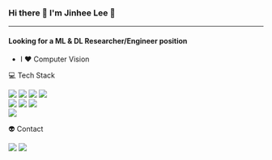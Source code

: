 ### Hi there 👋  I'm Jinhee Lee 🐹

---
#### Looking for a ML & DL Researcher/Engineer position
- I ♥️ Computer Vision

💻 Tech Stack

<div>     
  <img src="https://img.shields.io/badge/python-3776AB?style=plastic&logo=python&logoColor=white"> 
  <img src="https://img.shields.io/badge/java-007396?style=plastic&logo=java&logoColor=white"> 
  <img src="https://img.shields.io/badge/C++-00599C?style=plastic&logo=c++%2B%2B&logoColor=white"> 
  <img src="https://img.shields.io/badge/Matlab-F26822?style=plastic&logo=matlab%2B%2B&logoColor=white"> 
<div>

<div>
  <img src="https://img.shields.io/badge/PyTorch-EE4C2C?style=plastic&logo=PyTorch&logoColor=white"> 
  <img src="https://img.shields.io/badge/TensorFlow-FF6F00?style=plastic&logo=Tensorflow&logoColor=white"> 
  <img src="https://img.shields.io/badge/sklearn-F7931E?style=plastic&logo=scikit-learn%2B%2B&logoColor=white">  
<div>
  
<div>
  <img src="https://img.shields.io/badge/Unity-000000?style=plastic&logo=Unity&logoColor=white">   
<div>  
  
👽 Contact

<a href="버튼을 눌렀을 때 이동할 링크" target="_blank"><img src="https://img.shields.io/badge/jinny6876@gmail.com-EA4335?style=plastic&logo=Gmail&logoColor=white"/></a>
<a href="버튼을 눌렀을 때 이동할 링크" target="_blank"><img src="https://img.shields.io/badge/Blog-000000?style=plastic&logo=Notion&logoColor=white"/></a>




<!--
**jinhee-hub/jinhee-hub** is a ✨ _special_ ✨ repository because its `README.md` (this file) appears on your GitHub profile.

Here are some ideas to get you started:

- 🔭 I’m currently working on ...
- 🌱 I’m currently learning ...
- 👯 I’m looking to collaborate on ...
- 🤔 I’m looking for help with ...
- 💬 Ask me about ...
- 📫 How to reach me: ...
- 😄 Pronouns: ...
- ⚡ Fun fact: ...
-->
